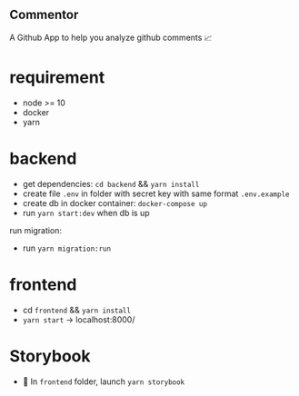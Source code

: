 ## Commentor

A Github App to help you analyze github comments 📈

# requirement

- node >= 10
- docker
- yarn

# backend

- get dependencies: `cd backend` && `yarn install`
- create file `.env` in folder with secret key with same format `.env.example`
- create db in docker container: `docker-compose up`
- run `yarn start:dev` when db is up

run migration:

- run `yarn migration:run`

# frontend

- cd `frontend` && `yarn install`
- `yarn start` -> localhost:8000/

# Storybook

- 🚀 In `frontend` folder, launch `yarn storybook`
